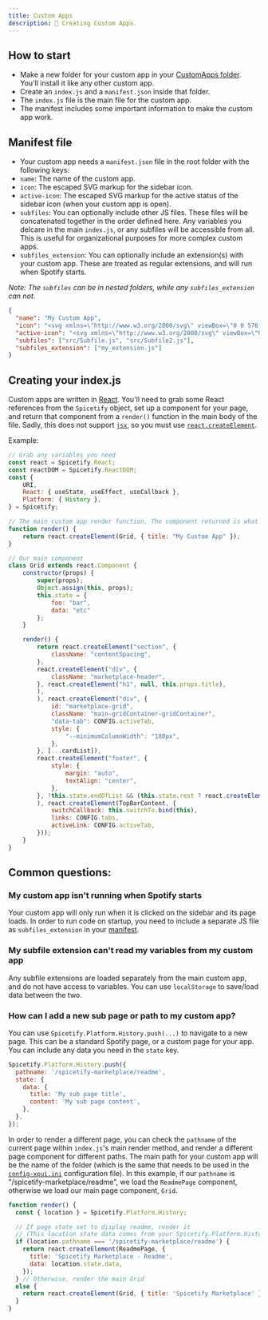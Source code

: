 ```yaml
---
title: Custom Apps
description: 🔧 Creating Custom Apps.
---
```


## How to start

- Make a new folder for your custom app in your [CustomApps folder](../advanced-usage/custom-apps). You'll install it like any other custom app.
- Create an `index.js` and a `manifest.json` inside that folder.
- The `index.js` file is the main file for the custom app.
- The manifest includes some important information to make the custom app work.

## Manifest file

- Your custom app needs a `manifest.json` file in the root folder with the following keys:
- `name`: The name of the custom app.
- `icon`: The escaped SVG markup for the sidebar icon.
- `active-icon`: The escaped SVG markup for the active status of the sidebar icon (when your custom app is open).
- `subfiles`: You can optionally include other JS files. These files will be concatenated together in the order defined here. Any variables you delcare in the main `index.js`, or any subfiles will be accessible from all. This is useful for organizational purposes for more complex custom apps.
- `subfiles_extension`: You can optionally include an extension(s) with your custom app. These are treated as regular extensions, and will run when Spotify starts.

_Note: The `subfiles` can be in nested folders, while any `subfiles_extension` can not._

```json
{
  "name": "My Custom App",
  "icon": "<svg xmlns=\"http://www.w3.org/2000/svg\" viewBox=\"0 0 576 512\"><path fill=\"currentColor\" d=\"M504.717 320H211.572l6.545 32h268.418c15.401 0 26.816 14.301 23.403 29.319l-5.517 24.276C523.112 414.668 536 433.828 536 456c0 31.202-25.519 56.444-56.824 55.994-29.823-.429-54.35-24.631-55.155-54.447-.44-16.287 6.085-31.049 16.803-41.548H231.176C241.553 426.165 248 440.326 248 456c0 31.813-26.528 57.431-58.67 55.938-28.54-1.325-51.751-24.385-53.251-52.917-1.158-22.034 10.436-41.455 28.051-51.586L93.883 64H24C10.745 64 0 53.255 0 40V24C0 10.745 10.745 0 24 0h102.529c11.401 0 21.228 8.021 23.513 19.19L159.208 64H551.99c15.401 0 26.816 14.301 23.403 29.319l-47.273 208C525.637 312.246 515.923 320 504.717 320zM403.029 192H360v-60c0-6.627-5.373-12-12-12h-24c-6.627 0-12 5.373-12 12v60h-43.029c-10.691 0-16.045 12.926-8.485 20.485l67.029 67.029c4.686 4.686 12.284 4.686 16.971 0l67.029-67.029c7.559-7.559 2.205-20.485-8.486-20.485z\"></path></svg>",
  "active-icon": "<svg xmlns=\"http://www.w3.org/2000/svg\" viewBox=\"0 0 576 512\"><path fill=\"currentColor\" d=\"M504.717 320H211.572l6.545 32h268.418c15.401 0 26.816 14.301 23.403 29.319l-5.517 24.276C523.112 414.668 536 433.828 536 456c0 31.202-25.519 56.444-56.824 55.994-29.823-.429-54.35-24.631-55.155-54.447-.44-16.287 6.085-31.049 16.803-41.548H231.176C241.553 426.165 248 440.326 248 456c0 31.813-26.528 57.431-58.67 55.938-28.54-1.325-51.751-24.385-53.251-52.917-1.158-22.034 10.436-41.455 28.051-51.586L93.883 64H24C10.745 64 0 53.255 0 40V24C0 10.745 10.745 0 24 0h102.529c11.401 0 21.228 8.021 23.513 19.19L159.208 64H551.99c15.401 0 26.816 14.301 23.403 29.319l-47.273 208C525.637 312.246 515.923 320 504.717 320zM403.029 192H360v-60c0-6.627-5.373-12-12-12h-24c-6.627 0-12 5.373-12 12v60h-43.029c-10.691 0-16.045 12.926-8.485 20.485l67.029 67.029c4.686 4.686 12.284 4.686 16.971 0l67.029-67.029c7.559-7.559 2.205-20.485-8.486-20.485z\"></path></svg>",
  "subfiles": ["src/Subfile.js", "src/Subfile2.js"],
  "subfiles_extension": ["my_extension.js"]
}
```

## Creating your index.js

Custom apps are written in [React](https://reactjs.org). You'll need to grab some React references from the `Spicetify` object, set up a component for your page, and return that component from a `render()` function in the main body of the file. Sadly, this does not support [`jsx`](https://reactjs.org/docs/introducing-jsx.html), so you must use [`react.createElement`](https://reactjs.org/docs/react-api.html#createelement).

Example:

```js
// Grab any variables you need
const react = Spicetify.React;
const reactDOM = Spicetify.ReactDOM;
const {
    URI,
    React: { useState, useEffect, useCallback },
    Platform: { History },
} = Spicetify;

// The main custom app render function. The component returned is what is rendered in Spotify.
function render() {
    return react.createElement(Grid, { title: "My Custom App" });
}

// Our main component
class Grid extends react.Component {
    constructor(props) {
        super(props);
        Object.assign(this, props);
        this.state = {
            foo: "bar",
            data: "etc"
        };
    }

    render() {
        return react.createElement("section", {
            className: "contentSpacing",
        },
        react.createElement("div", {
            className: "marketplace-header",
        }, react.createElement("h1", null, this.props.title),
        ),
        ), react.createElement("div", {
            id: "marketplace-grid",
            className: "main-gridContainer-gridContainer",
            "data-tab": CONFIG.activeTab,
            style: {
                "--minimumColumnWidth": "180px",
            },
        }, [...cardList]),
        react.createElement("footer", {
            style: {
                margin: "auto",
                textAlign: "center",
            },
        }, !this.state.endOfList && (this.state.rest ? react.createElement(LoadMoreIcon, { onClick: this.loadMore.bind(this) }) : react.createElement(LoadingIcon)),
        ), react.createElement(TopBarContent, {
            switchCallback: this.switchTo.bind(this),
            links: CONFIG.tabs,
            activeLink: CONFIG.activeTab,
        }));
    }
}
```

## Common questions:

### My custom app isn't running when Spotify starts

Your custom app will only run when it is clicked on the sidebar and its page loads. In order to run code on startup, you need to include a separate JS file as `subfiles_extension` in your [manifest](#manifest-file).

### My subfile extension can't read my variables from my custom app

Any subfile extensions are loaded separately from the main custom app, and do not have access to variables. You can use `localStorage` to save/load data between the two.

### How can I add a new sub page or path to my custom app?

You can use `Spicetify.Platform.History.push(...)` to navigate to a new page. This can be a standard Spotify page, or a custom page for your app. You can include any data you need in the `state` key.

```js
Spicetify.Platform.History.push({
  pathname: '/spicetify-marketplace/readme',
  state: {
    data: {
      title: 'My sub page title',
      content: 'My sub page content',
    },
  },
});
```

In order to render a different page, you can check the `pathname` of the current page within `index.js`'s main render method, and render a different page component for different paths. The main path for your custom app will be the name of the folder (which is the same that needs to be used in the [`config-xpui.ini`](themes#configs) configuration file).
In this example, if our `pathname` is "/spicetify-marketplace/readme", we load the `ReadmePage` component, otherwise we load our main page component, `Grid`.

```js
function render() {
  const { location } = Spicetify.Platform.History;

  // If page state set to display readme, render it
  // (This location state data comes from your Spicetify.Platform.History.push() call
  if (location.pathname === '/spicetify-marketplace/readme') {
    return react.createElement(ReadmePage, {
      title: 'Spicetify Marketplace - Readme',
      data: location.state.data,
    });
  } // Otherwise, render the main Grid
  else {
    return react.createElement(Grid, { title: 'Spicetify Marketplace' });
  }
}
```
